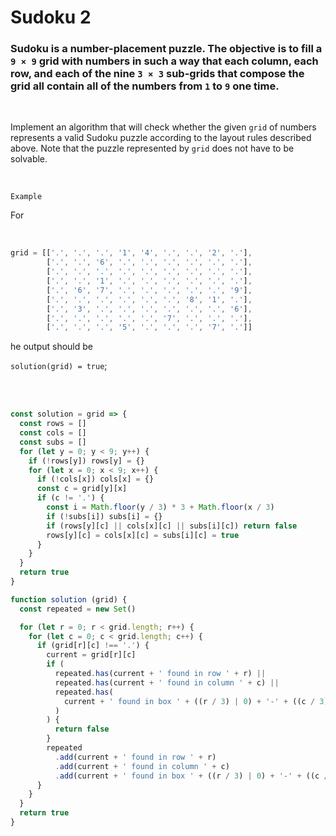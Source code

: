 # Sudoku 2

### Sudoku is a number-placement puzzle. The objective is to fill a `9 × 9` grid with numbers in such a way that each column, each row, and each of the nine `3 × 3` sub-grids that compose the grid all contain all of the numbers from `1` to `9` one time.

<br />


Implement an algorithm that will check whether the given `grid` of numbers represents a valid Sudoku puzzle according to the layout rules described above. Note that the puzzle represented by `grid` does not have to be solvable.

<br />

`Example`

For

<br />

```rust
grid = [['.', '.', '.', '1', '4', '.', '.', '2', '.'],
        ['.', '.', '6', '.', '.', '.', '.', '.', '.'],
        ['.', '.', '.', '.', '.', '.', '.', '.', '.'],
        ['.', '.', '1', '.', '.', '.', '.', '.', '.'],
        ['.', '6', '7', '.', '.', '.', '.', '.', '9'],
        ['.', '.', '.', '.', '.', '.', '8', '1', '.'],
        ['.', '3', '.', '.', '.', '.', '.', '.', '6'],
        ['.', '.', '.', '.', '.', '7', '.', '.', '.'],
        ['.', '.', '.', '5', '.', '.', '.', '7', '.']]
```

he output should be

`solution(grid) = true`;

<br />

<br />


```javascript
const solution = grid => {
  const rows = []
  const cols = []
  const subs = []
  for (let y = 0; y < 9; y++) {
    if (!rows[y]) rows[y] = {}
    for (let x = 0; x < 9; x++) {
      if (!cols[x]) cols[x] = {}
      const c = grid[y][x]
      if (c != '.') {
        const i = Math.floor(y / 3) * 3 + Math.floor(x / 3)
        if (!subs[i]) subs[i] = {}
        if (rows[y][c] || cols[x][c] || subs[i][c]) return false
        rows[y][c] = cols[x][c] = subs[i][c] = true
      }
    }
  }
  return true
}
```

```javascript
function solution (grid) {
  const repeated = new Set()

  for (let r = 0; r < grid.length; r++) {
    for (let c = 0; c < grid.length; c++) {
      if (grid[r][c] !== '.') {
        current = grid[r][c]
        if (
          repeated.has(current + ' found in row ' + r) ||
          repeated.has(current + ' found in column ' + c) ||
          repeated.has(
            current + ' found in box ' + ((r / 3) | 0) + '-' + ((c / 3) | 0)
          )
        ) {
          return false
        }
        repeated
          .add(current + ' found in row ' + r)
          .add(current + ' found in column ' + c)
          .add(current + ' found in box ' + ((r / 3) | 0) + '-' + ((c / 3) | 0))
      }
    }
  }
  return true
}
```


